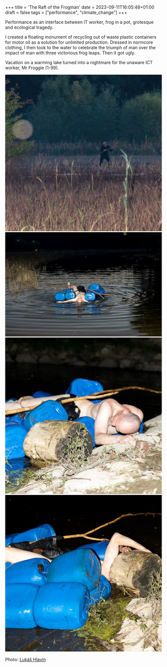 +++
title = 'The Raft of the Frogman'
date = 2023-09-11T16:05:48+01:00
draft = false
tags = ["performance", "climate_change"]
+++

Performance as an interface between IT worker, frog in a pot, grotesque and ecological tragedy.

I created a floating monument of recycling out of waste plastic containers for motor oil as a solution for unlimited production.
Dressed in normcore clothing, I then took to the water to celebrate the triumph of man over the impact of man with three victorious frog leaps.
Then it got ugly.

Vacation on a warming lake turned into a nightmare for the unaware ICT worker, Mr Froggie (1-99).

![](4.jpg)
![](2.jpg)
![](3.jpg)
![](5.jpg)

Photo: [Lukáš Hlavín](https://www.instagram.com/lukonano/)
